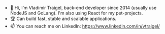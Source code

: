 - 👋 Hi, I’m Vladimir Traigel, back-end developer since 2014 (usually use NodeJS and GoLang). I'm also using React for my pet-projects.
- :trophy: Can build fast, stable and scalable applications.
- 📫 You can reach me on LinkedIn: https://www.linkedin.com/in/vtraigel/
